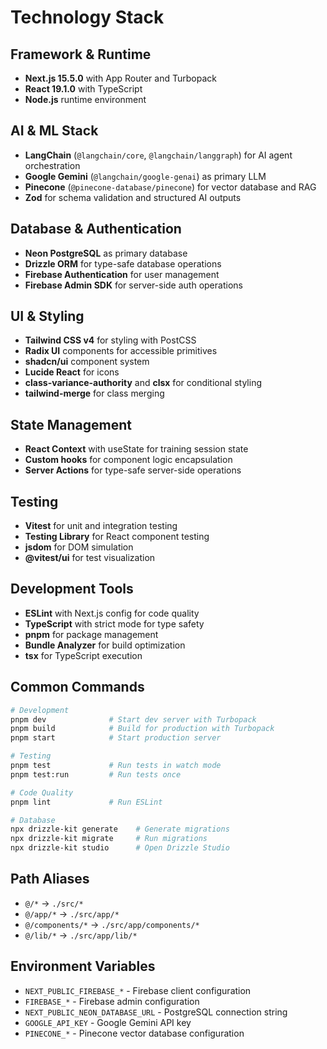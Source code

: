 # Technology Stack

## Framework & Runtime
- **Next.js 15.5.0** with App Router and Turbopack
- **React 19.1.0** with TypeScript
- **Node.js** runtime environment

## AI & ML Stack
- **LangChain** (`@langchain/core`, `@langchain/langgraph`) for AI agent orchestration
- **Google Gemini** (`@langchain/google-genai`) as primary LLM
- **Pinecone** (`@pinecone-database/pinecone`) for vector database and RAG
- **Zod** for schema validation and structured AI outputs

## Database & Authentication
- **Neon PostgreSQL** as primary database
- **Drizzle ORM** for type-safe database operations
- **Firebase Authentication** for user management
- **Firebase Admin SDK** for server-side auth operations

## UI & Styling
- **Tailwind CSS v4** for styling with PostCSS
- **Radix UI** components for accessible primitives
- **shadcn/ui** component system
- **Lucide React** for icons
- **class-variance-authority** and **clsx** for conditional styling
- **tailwind-merge** for class merging

## State Management
- **React Context** with useState for training session state
- **Custom hooks** for component logic encapsulation
- **Server Actions** for type-safe server-side operations

## Testing
- **Vitest** for unit and integration testing
- **Testing Library** for React component testing
- **jsdom** for DOM simulation
- **@vitest/ui** for test visualization

## Development Tools
- **ESLint** with Next.js config for code quality
- **TypeScript** with strict mode for type safety
- **pnpm** for package management
- **Bundle Analyzer** for build optimization
- **tsx** for TypeScript execution

## Common Commands

```bash
# Development
pnpm dev              # Start dev server with Turbopack
pnpm build            # Build for production with Turbopack
pnpm start            # Start production server

# Testing
pnpm test             # Run tests in watch mode
pnpm test:run         # Run tests once

# Code Quality
pnpm lint             # Run ESLint

# Database
npx drizzle-kit generate    # Generate migrations
npx drizzle-kit migrate     # Run migrations
npx drizzle-kit studio      # Open Drizzle Studio
```

## Path Aliases
- `@/*` → `./src/*`
- `@/app/*` → `./src/app/*`
- `@/components/*` → `./src/app/components/*`
- `@/lib/*` → `./src/app/lib/*`

## Environment Variables
- `NEXT_PUBLIC_FIREBASE_*` - Firebase client configuration
- `FIREBASE_*` - Firebase admin configuration
- `NEXT_PUBLIC_NEON_DATABASE_URL` - PostgreSQL connection string
- `GOOGLE_API_KEY` - Google Gemini API key
- `PINECONE_*` - Pinecone vector database configuration